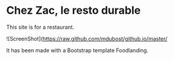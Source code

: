 # Chez Zac, le resto durable



This site is for a restaurant. 

![ScreenShot](https://raw.github.com/mdubost/github.io/master/

It has been made with a Bootstrap template Foodlanding.


